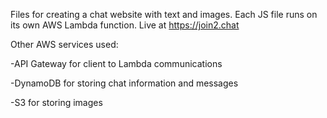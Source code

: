 Files for creating a chat website with text and images.
Each JS file runs on its own AWS Lambda function.
Live at https://join2.chat

Other AWS services used:

-API Gateway for client to Lambda communications

-DynamoDB for storing chat information and messages

-S3 for storing images
